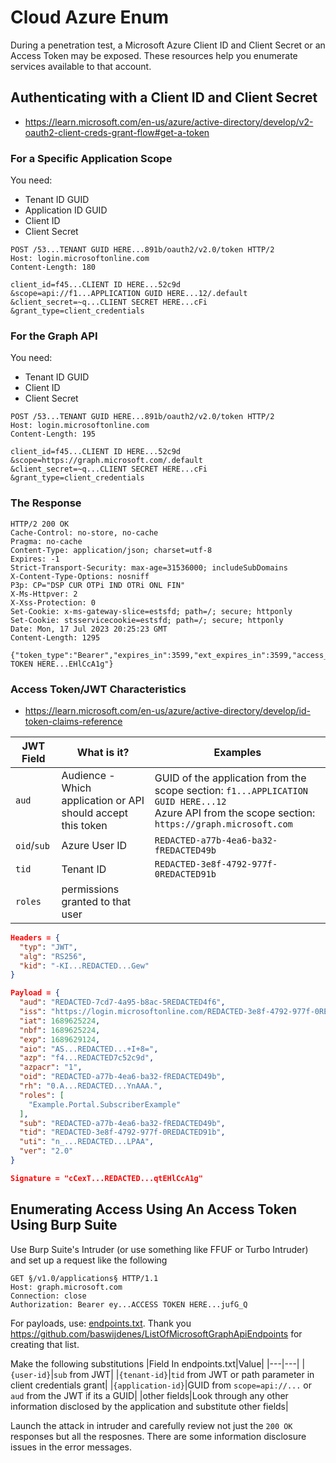# Cloud Azure Enum

During a penetration test, a Microsoft Azure Client ID and Client Secret or an Access Token may be exposed. These resources help you enumerate services available to that account.

## Authenticating with a Client ID and Client Secret

- https://learn.microsoft.com/en-us/azure/active-directory/develop/v2-oauth2-client-creds-grant-flow#get-a-token

### For a Specific Application Scope

You need:
- Tenant ID GUID
- Application ID GUID
- Client ID
- Client Secret

```http
POST /53...TENANT GUID HERE...891b/oauth2/v2.0/token HTTP/2
Host: login.microsoftonline.com
Content-Length: 180

client_id=f45...CLIENT ID HERE...52c9d
&scope=api://f1...APPLICATION GUID HERE...12/.default
&client_secret=~q...CLIENT SECRET HERE...cFi
&grant_type=client_credentials
```

### For the Graph API

You need:
- Tenant ID GUID
- Client ID
- Client Secret

```http
POST /53...TENANT GUID HERE...891b/oauth2/v2.0/token HTTP/2
Host: login.microsoftonline.com
Content-Length: 195

client_id=f45...CLIENT ID HERE...52c9d
&scope=https://graph.microsoft.com/.default
&client_secret=~q...CLIENT SECRET HERE...cFi
&grant_type=client_credentials
```

### The Response

```http
HTTP/2 200 OK
Cache-Control: no-store, no-cache
Pragma: no-cache
Content-Type: application/json; charset=utf-8
Expires: -1
Strict-Transport-Security: max-age=31536000; includeSubDomains
X-Content-Type-Options: nosniff
P3p: CP="DSP CUR OTPi IND OTRi ONL FIN"
X-Ms-Httpver: 2
X-Xss-Protection: 0
Set-Cookie: x-ms-gateway-slice=estsfd; path=/; secure; httponly
Set-Cookie: stsservicecookie=estsfd; path=/; secure; httponly
Date: Mon, 17 Jul 2023 20:25:23 GMT
Content-Length: 1295

{"token_type":"Bearer","expires_in":3599,"ext_expires_in":3599,"access_token":"eyJ...ACCESS TOKEN HERE...EHlCcA1g"}
```

### Access Token/JWT Characteristics

- https://learn.microsoft.com/en-us/azure/active-directory/develop/id-token-claims-reference

|JWT Field|What is it?|Examples|
|---|---|---|
|`aud`|Audience - Which application or API should accept this token|GUID of the application from the scope section: `f1...APPLICATION GUID HERE...12`<br/>Azure API from the scope section: `https://graph.microsoft.com`|
|`oid`/`sub`|Azure User ID|`REDACTED-a77b-4ea6-ba32-fREDACTED49b`|
|`tid`|Tenant ID|`REDACTED-3e8f-4792-977f-0REDACTED91b`|
|`roles`|permissions granted to that user|

```json
Headers = {
  "typ": "JWT",
  "alg": "RS256",
  "kid": "-KI...REDACTED...Gew"
}

Payload = {
  "aud": "REDACTED-7cd7-4a95-b8ac-5REDACTED4f6",
  "iss": "https://login.microsoftonline.com/REDACTED-3e8f-4792-977f-0REDACTED91b/v2.0",
  "iat": 1689625224,
  "nbf": 1689625224,
  "exp": 1689629124,
  "aio": "AS...REDACTED...+I+8=",
  "azp": "f4...REDACTED7c52c9d",
  "azpacr": "1",
  "oid": "REDACTED-a77b-4ea6-ba32-fREDACTED49b",
  "rh": "0.A...REDACTED...YnAAA.",
  "roles": [
    "Example.Portal.SubscriberExample"
  ],
  "sub": "REDACTED-a77b-4ea6-ba32-fREDACTED49b",
  "tid": "REDACTED-3e8f-4792-977f-0REDACTED91b",
  "uti": "n_...REDACTED...LPAA",
  "ver": "2.0"
}

Signature = "cCexT...REDACTED...qtEHlCcA1g"
```

## Enumerating Access Using An Access Token Using Burp Suite

Use Burp Suite's Intruder (or use something like FFUF or Turbo Intruder) and set up a request like the following

```http
GET §/v1.0/applications§ HTTP/1.1
Host: graph.microsoft.com
Connection: close
Authorization: Bearer ey...ACCESS TOKEN HERE...jufG_Q

```

For payloads, use: [endpoints.txt](endpoints.txt). Thank you https://github.com/baswijdenes/ListOfMicrosoftGraphApiEndpoints for creating that list.

Make the following substitutions
|Field In endpoints.txt|Value|
|---|---|
|`{user-id}`|`sub` from JWT|
|`{tenant-id}`|`tid` from JWT or path parameter in client credentials grant|
|`{application-id}`|GUID from `scope=api://...` or `aud` from the JWT if its a GUID|
|other fields|Look through any other information disclosed by the application and substitute other fields|

Launch the attack in intruder and carefully review not just the `200 OK` responses but all the resposnes. There are some information disclosure issues in the error messages.
